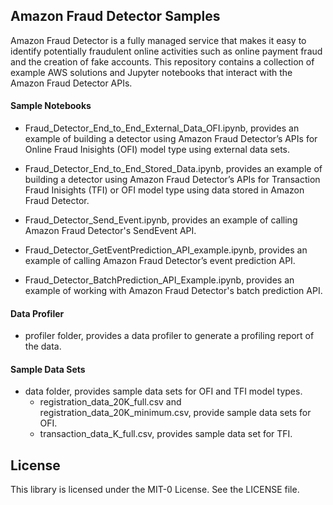 ## Amazon Fraud Detector Samples 


Amazon Fraud Detector is a fully managed service that makes it easy to identify potentially fraudulent online activities such as online payment fraud and the creation of fake accounts. This repository contains a collection of example AWS solutions and Jupyter notebooks that interact with the Amazon Fraud Detector APIs.  

#### Sample Notebooks

- Fraud_Detector_End_to_End_External_Data_OFI.ipynb, provides an example of building a detector using Amazon Fraud Detector’s APIs for Online Fraud Inisights (OFI) model type using external data sets. 

- Fraud_Detector_End_to_End_Stored_Data.ipynb, provides an example of building a detector using Amazon Fraud Detector’s APIs for Transaction Fraud Inisights (TFI) or OFI model type using data stored in Amazon Fraud Detector.  

- Fraud_Detector_Send_Event.ipynb, provides an example of calling Amazon Fraud Detector's SendEvent API. 
  
- Fraud_Detector_GetEventPrediction_API_example.ipynb, provides an example of calling Amazon Fraud Detector’s event prediction API.  

- Fraud_Detector_BatchPrediction_API_Example.ipynb, provides an example of working with Amazon Fraud Detector's batch prediction API.

#### Data Profiler

- profiler folder, provides a data profiler to generate a profiling report of the data. 

#### Sample Data Sets

- data folder, provides sample data sets for OFI and TFI model types. 
  - registration_data_20K_full.csv and registration_data_20K_minimum.csv, provide sample data sets for OFI. 
  - transaction_data_K_full.csv, provides sample data set for TFI. 

## License

This library is licensed under the MIT-0 License. See the LICENSE file.


